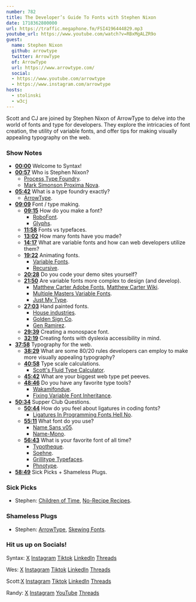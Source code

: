 ```yaml
---
number: 782
title: The Developer’s Guide To Fonts with Stephen Nixon
date: 1718362800000
url: https://traffic.megaphone.fm/FSI4196444829.mp3
youtube_url: https://www.youtube.com/watch?v=RBxMgALZR9o
guest:
  name: Stephen Nixon
  github: arrowtype
  twitter: ArrowType
  of: ArrowType
  url: https://www.arrowtype.com/
  social:
  - https://www.youtube.com/arrowtype
  - https://www.instagram.com/arrowtype
hosts:
  - stolinski
  - w3cj
---
```


Scott and CJ are joined by Stephen Nixon of ArrowType to delve into the world of fonts and type for developers. They explore the intricacies of font creation, the utility of variable fonts, and offer tips for making visually appealing typography on the web.

### Show Notes

* **[00:00](#t=00:00)** Welcome to Syntax!
* **[00:57](#t=00:57)** Who is Stephen Nixon?
  * [Process Type Foundry](https://processtypefoundry.com/).
  * [Mark Simonson Proxima Nova](https://www.marksimonson.com/fonts/view/proxima-nova).
* **[05:42](#t=05:42)** What is a type foundry exactly?
  * [ArrowType](https://www.arrowtype.com/).
* **[09:09](#t=09:09)** Font / type making.
  * **[09:15](#t=09:15)** How do you make a font?
    * [RoboFont](https://robofont.com/).
    * [Glyphs](https://glyphsapp.com/).
  * **[11:58](#t=11:58)** Fonts vs typefaces.
  * **[13:02](#t=13:02)** How many fonts have you made?
  * **[14:17](#t=14:17)** What are variable fonts and how can web developers utilize them?
  * **[19:22](#t=19:22)** Animating fonts.
    * [Variable Fonts](https://variablefonts.io/).
    * [Recursive](https://www.recursive.design/).
  * **[20:28](#t=20:28)** Do you code your demo sites yourself?
  * **[21:50](#t=21:50)** Are variable fonts more complex to design (and develop).
    * [Matthew Carter Adobe Fonts](https://fonts.adobe.com/designers/matthew-carter), [Matthew Carter Wiki](https://en.wikipedia.org/wiki/Matthew_Carter).
    * [Multiple Masters Variable Fonts](https://typedrawers.com/discussion/3292/working-with-multiple-masters).
    * [Just My Type](https://www.simongarfield.com/books/just-my-type/).
  * **[27:03](#t=27:03)** Hand painted fonts.
    * [House industries](https://housefonts.com/).
    * [Golden Sign Co](https://goldensignco.tumblr.com/everythingelse).
    * [Gen Ramirez](https://genramirez.com/).
  * **[29:39](#t=29:39)** Creating a monospace font.
  * **[32:19](#t=32:19)** Creating fonts with dyslexia accessibility in mind.
* **[37:58](#t=37:58)** Typography for the web.
  * **[38:29](#t=38:29)** What are some 80/20 rules developers can employ to make more visually appealing typography?
  * **[40:58](#t=40:58)** Type scale calculations.
    * [Scott's Fluid Type Calculator](https://fluid-type.tolin.ski/).
  * **[45:42](#t=45:42)** What are your biggest web type pet peeves.
  * **[48:46](#t=48:46)** Do you have any favorite type tools?
    * [Wakamifondue](https://wakamaifondue.com/).
    * [Fixing Variable Font Inheritance](https://pixelambacht.nl/2019/fixing-variable-font-inheritance/).
* **[50:34](#t=50:34)** Supper Club Questions.
  * **[50:44](#t=50:44)** How do you feel about ligatures in coding fonts?
    * [Ligatures In Programming Fonts Hell No](https://practicaltypography.com/ligatures-in-programming-fonts-hell-no.html).
  * **[55:11](#t=55:11)** What font do you use?
    * [Name Sans v05](https://blog.arrowtype.com/name-sans-v05/).
    * [Name-Mono](https://store.arrowtype.com/fonts/name-mono).
  * **[56:43](#t=56:43)** What is your favorite font of all time?
    * [Typotheque](https://www.typotheque.com/).
    - [Soehne](https://klim.co.nz/collections/soehne/).
    - [Grillitype Typefaces](https://www.grillitype.com/typefaces).
    - [Phnotype](https://ohnotype.co/).
* **[58:49](#t=58:49)** Sick Picks + Shameless Plugs.

### Sick Picks

- Stephen: [Children of Time](https://en.wikipedia.org/wiki/Children_of_Time_(novel)), [No-Recipe Recipes](https://www.amazon.com/York-Times-Cooking-No-Recipe-Recipes/dp/1984858475).

### Shameless Plugs

- Stephen: [ArrowType](https://www.arrowtype.com/), [Skewing Fonts](https://www.youtube.com/shorts/2o-XTyB_8uw).

### Hit us up on Socials!

Syntax: [X](https://twitter.com/syntaxfm) [Instagram](https://www.instagram.com/syntax_fm/) [Tiktok](https://www.tiktok.com/@syntaxfm) [LinkedIn](https://www.linkedin.com/company/96077407/admin/feed/posts/) [Threads](https://www.threads.net/@syntax_fm)

Wes: [X](https://twitter.com/wesbos) [Instagram](https://www.instagram.com/wesbos/) [Tiktok](https://www.tiktok.com/@wesbos) [LinkedIn](https://www.linkedin.com/in/wesbos/) [Threads](https://www.threads.net/@wesbos)

Scott:[X](https://twitter.com/stolinski) [Instagram](https://www.instagram.com/stolinski/) [Tiktok](https://www.tiktok.com/@stolinski) [LinkedIn](https://www.linkedin.com/in/stolinski/) [Threads](https://www.threads.net/@stolinski)

Randy: [X](https://twitter.com/randyrektor) [Instagram](https://www.instagram.com/randyrektor/) [YouTube](https://www.youtube.com/@randyrektor) [Threads](https://www.threads.net/@randyrektor)
